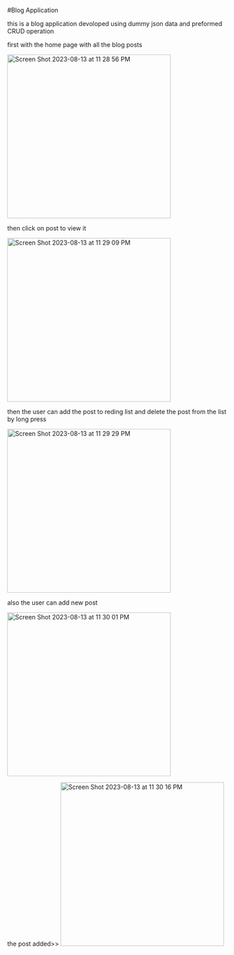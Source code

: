 #Blog Application

this is a blog application devoloped using dummy json data and preformed CRUD operation 

first with the home page with all the blog posts


<img width="374" alt="Screen Shot 2023-08-13 at 11 28 56 PM" src="https://github.com/hsmulhim/HW-2/assets/114561921/1d0a3dd1-ce0a-49fc-9d27-d426b52a6cec">

then click on post to view it

<img width="374" alt="Screen Shot 2023-08-13 at 11 29 09 PM" src="https://github.com/hsmulhim/HW-2/assets/114561921/167384ee-bcab-4db0-a4b5-8ee1b9b2db40">

then the user can add the post to reding list and delete the post from the 
list by long press

<img width="374" alt="Screen Shot 2023-08-13 at 11 29 29 PM" src="https://github.com/hsmulhim/HW-2/assets/114561921/94f8ffc8-30db-49fe-8ae5-5e63a4442dc0">

also the user can add new post 

<img width="374" alt="Screen Shot 2023-08-13 at 11 30 01 PM" src="https://github.com/hsmulhim/HW-2/assets/114561921/c73ac531-efa5-46f5-8065-2527749bd87f">


the post added>>
<img width="374" alt="Screen Shot 2023-08-13 at 11 30 16 PM" src="https://github.com/hsmulhim/HW-2/assets/114561921/6be1a9cf-234e-41c7-8838-6be38affee6e">






